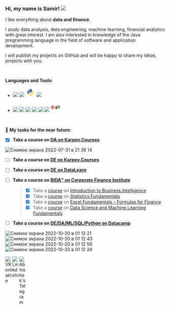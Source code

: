 
### Hi, my name is Samir! <img src="https://media.giphy.com/media/hvRJCLFzcasrR4ia7z/giphy.gif" width="25px">

I like everything about **data and finance.**

I study data analysis, data engineering, machine learning, financial analytics with great interest. 
I am also interested in knowledge of the Java programming language in the field of software and application development.

I will publish my projects on GitHub and  will be happy to share my ideas, projects with you.



<br />

**Languages and Tools:**

* <code><img height="30" src="https://d33wubrfki0l68.cloudfront.net/f1f475a6fda1c2c4be4cac04033db5c3293032b4/513a4/assets/images/markdown-mark-white.svg"></code>
<code><img height="30" src="https://w7.pngwing.com/pngs/865/204/png-transparent-microsoft-sql-server-microsoft-azure-sql-database-computer-icons-others-text-rectangle-logo.png"></code>
<code><img height="30" src="https://raw.githubusercontent.com/github/explore/80688e429a7d4ef2fca1e82350fe8e3517d3494d/topics/python/python.png"></code>
<code><img height="30" src="https://w7.pngwing.com/pngs/436/845/png-transparent-java-programming-language-computer-programming-programmer-logo-language-contact-text-logo-computer-science.png"></code>


* <code><img height="20" src="https://img-prod-cms-rt-microsoft-com.akamaized.net/cms/api/am/imageFileData/RE3BDMK?ver=f040&q=100&h=75&w=75&b=%23FFFFFFFF&aim=true"></code>
<code><img height="30" src="https://user-images.githubusercontent.com/103367293/197368801-27a40971-afd4-4174-b214-cfcd8eb7859d.png"></code>
<code><img height="30" src="https://user-images.githubusercontent.com/103367293/197368845-5aafc001-8f43-44fd-bfb5-0d3f4d11f8f1.png"></code>
<code><img height="30" src="https://user-images.githubusercontent.com/103367293/197368949-64d1dfba-8ca2-4c87-a855-300cf8605a24.png"></code>
<code><img height="30" src="https://user-images.githubusercontent.com/103367293/197368958-d4db39d3-cf17-4429-96c1-60a3525a11d3.png"></code>
<code><img height="30" src="https://user-images.githubusercontent.com/103367293/197368928-29ed1556-e714-40dd-b843-f4bdff1a1327.png"></code>
<code><img height="30" src="https://raw.githubusercontent.com/github/explore/80688e429a7d4ef2fca1e82350fe8e3517d3494d/topics/git/git.png"></code>



<br />

🚧 **My tasks for the near future:**
<!-- TODO-IST:START -->
* [X] **Take a course on [DA on Karpov.Courses](https://karpov.courses/analytics)**
<img width="400" alt="Снимок экрана 2022-07-31 в 21 38 14" src="https://user-images.githubusercontent.com/103367293/182040608-a3fc85c4-e451-4bfc-8ce2-37b6535885fb.png">

* [ ] **Take a course on [DE on Karpov.Courses](https://karpov.courses/dataengineer)**


* [ ] **Take a course on [DE on DataLearn](https://github.com/Data-Learn/data-engineering/blob/master/DE%20-%20101%20Guide.md)**
* [ ] **Take a course on [BIDA™ on Corporate Finance Institute](https://corporatefinanceinstitute.com/certifications/business-intelligence-data-analyst-bida/)**

     > * [X] Take a [course](https://corporatefinanceinstitute.com/course/introduction-to-business-intelligence/) on [Introduction to Business Intelligence](https://www.credential.net/2a794de5-eb93-4f95-a922-dc11d67a0d23)
     > * [X] Take a [course](https://corporatefinanceinstitute.com/course/statistics-fundamentals/) on [Statistics Fundamentals](https://www.credential.net/7aef4b49-5d00-47e0-9aee-3ee4cd59855e)
     > * [X] Take a [course](https://corporatefinanceinstitute.com/course/excel-fundamentals-formulas-for-finance/) on [Excel Fundamentals – Formulas for Finance](https://www.credential.net/0c6c72c5-49c7-45ff-848c-4c494b12ea24)
     > * [X] Take a [course](https://corporatefinanceinstitute.com/course/data-science-and-machine-learning/) on [Data Science and Machine Learning Fundamentals](https://www.credential.net/a1e3f51e-30c7-44e0-b34d-67e5000d2046)

* [ ] **Take a course on [DE/DA/ML/SQL/Python on Datacamp](https://app.datacamp.com/learn)**

<img width="300" alt="Снимок экрана 2022-10-20 в 01 13 21" src="https://user-images.githubusercontent.com/103367293/196861886-da44a6f6-60b5-48bb-8db1-6beb98a2e8f8.png"> <img width="300" alt="Снимок экрана 2022-10-20 в 01 12 43" src="https://user-images.githubusercontent.com/103367293/196862113-140d084b-1600-48c8-88de-ec92cae0e4e4.png"> <img width="300" alt="Снимок экрана 2022-10-20 в 01 12 59" src="https://user-images.githubusercontent.com/103367293/196862868-e623a25c-da2e-4276-b550-0663e1b6c00a.png"> <img width="300" alt="Снимок экрана 2022-10-20 в 01 12 24" src="https://user-images.githubusercontent.com/103367293/196863051-4bed3838-3cca-4297-9187-a25a0b09a7e4.png">





<!-- TODO-IST:END -->




<a href="https://vk.com/samirtrillioner">
  <img align="left" alt="VKontakte" width="22px" src="https://cdn.jsdelivr.net/npm/simple-icons@v3/icons/vk.svg" />
</a>
<a href="https://www.linkedin.com/in/samir-alikperov-7198921a9/">
  <img align="left" alt="LinkdeIn" width="22px" src="https://cdn.jsdelivr.net/npm/simple-icons@v3/icons/linkedin.svg" />
</a>
<a href="https://t.me/samirtrillioner">
  <img align="left" alt="Abhishek's Telegram" width="22px" src="https://cdn.jsdelivr.net/npm/simple-icons@v3/icons/telegram.svg" />
</a>
